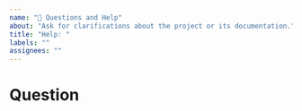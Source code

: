 ```yaml
---
name: "🤔 Questions and Help"
about: "Ask for clarifications about the project or its documentation."
title: "Help: "
labels: ""
assignees: ""
---
```


# Question
<!-- Do mention any issues, unclear documentation, problematic lines of code, etc. -->
